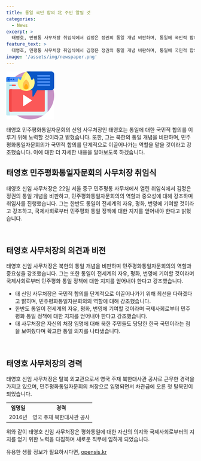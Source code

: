 ```yaml
---
title: 통일 국민 합의 北 주민 알릴 것
categories:
  - News
excerpt: >
  태영호, 민평통 사무처장 취임식에서 김정은 정권의 통일 개념 비판하며, 통일에 국민적 합의 달성과 국제사회의 지지를 강조. 전임 석동현 처장 후임으로 임명되며, 탈북 외교관 출신으로는 처음으로 차관급에 오른 인물이다. 북한 주민들에게도 대한민국 국민으로서 자부심을 심어주는 역할을 톡톡히 한다.
feature_text: >
  태영호, 민평통 사무처장 취임식에서 김정은 정권의 통일 개념 비판하며, 통일에 국민적 합의 달성과 국제사회의 지지를 강조. 전임 석동현 처장 후임으로 임명되며, 탈북 외교관 출신으로는 처음으로 차관급에 오른 인물이다. 북한 주민들에게도 대한민국 국민으로서 자부심을 심어주는 역할을 톡톡히 한다.
image: '/assets/img/newspaper.png'
---
```


<p><img src="/assets/img/news.png" alt="rentncar 속보" /></p>

<p>태영호 민주평화통일자문회의 신임 사무처장인 태영호는 통일에 대한 국민적 합의를 이루기 위해 노력할 것이라고 밝혔습니다. 또한, 그는 북한의 통일 개념을 비판하며, 민주평화통일자문회의가 국민적 합의를 단계적으로 이끌어나가는 역할을 맡을 것이라고 강조했습니다. 이에 대한 더 자세한 내용을 알아보도록 하겠습니다.</p>

<h2 data-ke-size="size26">태영호 민주평화통일자문회의 사무처장 취임식</h2>

<p>태영호 신임 사무처장은 22일 서울 중구 민주평통 사무처에서 열린 취임식에서 김정은 정권의 통일 개념을 비판하고, 민주평화통일자문회의의 역할과 중요성에 대해 강조하며 취임사를 진행했습니다. 그는 한반도 통일이 전세계의 자유, 평화, 번영에 기여할 것이라고 강조하고, 국제사회로부터 민주평화 통일 정책에 대한 지지를 얻어내야 한다고 밝혔습니다.</p>

<p data-ke-size="size16">&nbsp;</p>

<h2 data-ke-size="size26">태영호 사무처장의 의견과 비전</h2>

<p>태영호 신임 사무처장은 북한의 통일 개념을 비판하며 민주평화통일자문회의의 역할과 중요성을 강조했습니다. 그는 또한 통일이 전세계의 자유, 평화, 번영에 기여할 것이라며 국제사회로부터 민주평화 통일 정책에 대한 지지를 얻어내야 한다고 강조했습니다.</p>

<ul>
  <li>태 신임 사무처장은 국민적 합의를 단계적으로 이끌어나가기 위해 최선을 다하겠다고 밝히며, 민주평화통일자문회의의 역할에 대해 강조했습니다.</li>
  <li>한반도 통일이 전세계의 자유, 평화, 번영에 기여할 것이라며 국제사회로부터 민주평화 통일 정책에 대한 지지를 얻어내야 한다고 강조했습니다.</li>
  <li>태 사무처장은 자신의 처장 임명에 대해 북한 주민들도 당당한 한국 국민이라는 점을 보여줬다며 확고한 통일 의지를 나타냈습니다.</li>
</ul>

<p data-ke-size="size16">&nbsp;</p>

<h2 data-ke-size="size26">태영호 사무처장의 경력</h2>

<p>태영호 신임 사무처장은 탈북 외교관으로서 영국 주재 북한대사관 공사로 근무한 경력을 가지고 있으며, 민주평화통일자문회의 처장으로 임명되면서 차관급에 오른 첫 탈북민이 되었습니다.</p>

<table>
  <tr>
    <td style="text-align: center; height: 17px;"><b>임명일</b></td>
    <td style="text-align: center; height: 17px;"><b>경력</b></td>
  </tr>
  <tr>
    <td style="text-align: center; height: 17px;">2016년</td>
    <td style="text-align: center; height: 17px;">영국 주재 북한대사관 공사</td>
  </tr>
</table>

<p>위와 같이 태영호 신임 사무처장은 평화통일에 대한 자신의 의지와 국제사회로부터의 지지를 얻기 위한 노력을 다짐하며 새로운 직무에 임하게 되었습니다.</p>
유용한 생활 정보가 필요하시다면, <a href="https://opensis.kr" rel="dofollow">opensis.kr</a>


